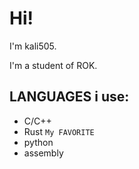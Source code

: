 # Hi!
I'm kali505.

I'm a student of ROK.

## LANGUAGES i use:

- C/C++
- Rust `My FAVORITE`
- python
- assembly

<!---
kali505/kali505 is a ✨ special ✨ repository because its `README.md` (this file) appears on your GitHub profile.
You can click the Preview link to take a look at your changes.
--->
